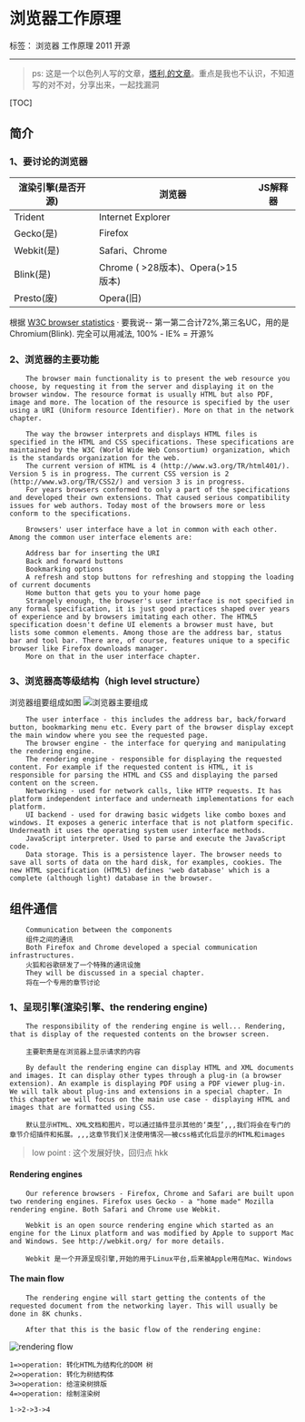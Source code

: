 ﻿# 浏览器工作原理

标签： 浏览器 工作原理 2011 开源 

---

> ps: 这是一个以色列人写的文章，[塔利,的文章](http://taligarsiel.com/Projects/howbrowserswork1.htm)。重点是我也不认识，不知道写的对不对，分享出来，一起找漏洞

[TOC]
## 简介
### 1、要讨论的浏览器
| 渲染引擎(是否开源) | 浏览器 | JS解释器 |
| -------- | --------- | --------------- |
|Trident   |Internet Explorer |          |
|Gecko(是) |Firefox |                    |
|Webkit(是)|Safari、Chrome |             |
|Blink(是) |Chrome ( >28版本)、Opera(>15版本) |
|Presto(废)|Opera(旧) |                  |

根据 [W3C browser statistics](http://gs.statcounter.com/)
· 要我说--
第一第二合计72%,第三名UC，用的是Chromium(Blink).
完全可以用减法, 100% - IE% = 开源%

### 2、浏览器的主要功能
        The browser main functionality is to present the web resource you choose, by requesting it from the server and displaying it on the browser window. The resource format is usually HTML but also PDF, image and more. The location of the resource is specified by the user using a URI (Uniform resource Identifier). More on that in the network chapter.
        
        The way the browser interprets and displays HTML files is specified in the HTML and CSS specifications. These specifications are maintained by the W3C (World Wide Web Consortium) organization, which is the standards organization for the web. 
        The current version of HTML is 4 (http://www.w3.org/TR/html401/). Version 5 is in progress. The current CSS version is 2 (http://www.w3.org/TR/CSS2/) and version 3 is in progress. 
        For years browsers conformed to only a part of the specifications and developed their own extensions. That caused serious compatibility issues for web authors. Today most of the browsers more or less conform to the specifications.
        
        Browsers' user interface have a lot in common with each other. Among the common user interface elements are:
        
        Address bar for inserting the URI
        Back and forward buttons
        Bookmarking options
        A refresh and stop buttons for refreshing and stopping the loading of current documents
        Home button that gets you to your home page
        Strangely enough, the browser's user interface is not specified in any formal specification, it is just good practices shaped over years of experience and by browsers imitating each other. The HTML5 specification doesn't define UI elements a browser must have, but lists some common elements. Among those are the address bar, status bar and tool bar. There are, of course, features unique to a specific browser like Firefox downloads manager. 
        More on that in the user interface chapter.

### 3、浏览器高等级结构（high level structure）
浏览器组要组成如图
![浏览器主要组成](http://taligarsiel.com/Projects/layers.png)

        The user interface - this includes the address bar, back/forward button, bookmarking menu etc. Every part of the browser display except the main window where you see the requested page.
        The browser engine - the interface for querying and manipulating the rendering engine.
        The rendering engine - responsible for displaying the requested content. For example if the requested content is HTML, it is responsible for parsing the HTML and CSS and displaying the parsed content on the screen.
        Networking - used for network calls, like HTTP requests. It has platform independent interface and underneath implementations for each platform.
        UI backend - used for drawing basic widgets like combo boxes and windows. It exposes a generic interface that is not platform specific. Underneath it uses the operating system user interface methods.
        JavaScript interpreter. Used to parse and execute the JavaScript code.
        Data storage. This is a persistence layer. The browser needs to save all sorts of data on the hard disk, for examples, cookies. The new HTML specification (HTML5) defines 'web database' which is a complete (although light) database in the browser.
## 组件通信
        Communication between the components
        组件之间的通讯
        Both Firefox and Chrome developed a special communication infrastructures. 
        火狐和谷歌研发了一个特殊的通讯设施
        They will be discussed in a special chapter.
        将在一个专用的章节讨论
### 1、呈现引擎(渲染引擎、the rendering engine)
        The responsibility of the rendering engine is well... Rendering, that is display of the requested contents on the browser screen.
        
        主要职责是在浏览器上显示请求的内容
        
        By default the rendering engine can display HTML and XML documents and images. It can display other types through a plug-in (a browser extension). An example is displaying PDF using a PDF viewer plug-in. We will talk about plug-ins and extensions in a special chapter. In this chapter we will focus on the main use case - displaying HTML and images that are formatted using CSS.
        
        默认显示HTML、XML文档和图片，可以通过插件显示其他的‘类型’,,,我们将会在专门的章节介绍插件和拓展。,,,这章节我们关注使用情况——被css格式化后显示的HTML和images
> low point : 这个发展好快，回归点 hkk

#### Rendering engines
        Our reference browsers - Firefox, Chrome and Safari are built upon two rendering engines. Firefox uses Gecko - a "home made" Mozilla rendering engine. Both Safari and Chrome use Webkit.
        
        Webkit is an open source rendering engine which started as an engine for the Linux platform and was modified by Apple to support Mac and Windows. See http://webkit.org/ for more details.
        
        Webkit 是一个开源呈现引擎,开始的用于Linux平台,后来被Apple用在Mac、Windows
        
#### The main flow
        The rendering engine will start getting the contents of the requested document from the networking layer. This will usually be done in 8K chunks.
        
        After that this is the basic flow of the rendering engine:

![rendering flow](http://taligarsiel.com/Projects/flow.png)

```flow
1=>operation: 转化HTML为结构化的DOM 树
2=>operation: 转化为树结构体
3=>operation: 给渲染树排版
4=>operation: 绘制渲染树

1->2->3->4
```






